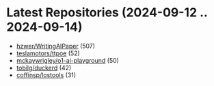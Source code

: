 # Latest Repositories (2024-09-12 .. 2024-09-14)

- [hzwer/WritingAIPaper](https://github.com/hzwer/WritingAIPaper) (507)
- [teslamotors/ttpoe](https://github.com/teslamotors/ttpoe) (52)
- [mckaywrigley/o1-ai-playground](https://github.com/mckaywrigley/o1-ai-playground) (50)
- [tobilg/duckerd](https://github.com/tobilg/duckerd) (42)
- [coffinsp/lostools](https://github.com/coffinsp/lostools) (31)
